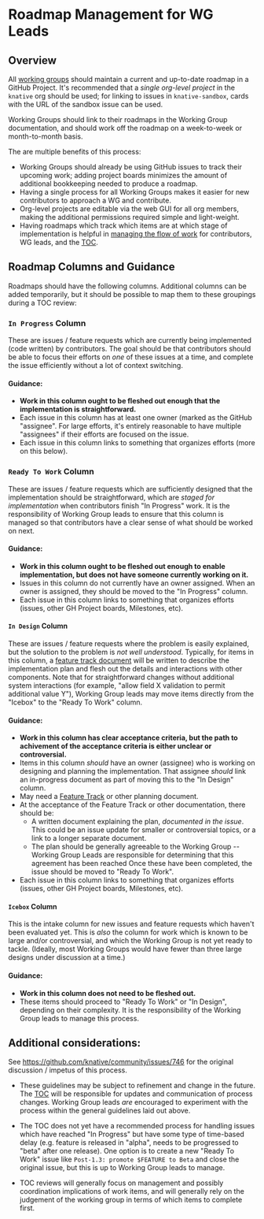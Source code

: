 # Roadmap Management for WG Leads

## Overview

All [working groups](../working-groups/WORKING-GROUPS.md) should maintain a current and up-to-date roadmap in a GitHub Project. It's recommended that a _single org-level project_ in the `knative` org should be used; for linking to issues in `knative-sandbox`, cards with the URL of the sandbox issue can be used.

Working Groups should link to their roadmaps in the Working Group documentation, and should work off the roadmap on a week-to-week or month-to-month basis.

The are multiple benefits of this process:

* Working Groups should already be using GitHub issues to track their upcoming work; adding project boards minimizes the amount of additional bookkeeping needed to produce a roadmap.
* Having a single process for all Working Groups makes it easier for new contributors to approach a WG and contribute.
* Org-level projects are editable via the web GUI for all org members, making the additional permissions required simple and light-weight.
* Having roadmaps which track which items are at which stage of implementation is helpful in [managing the flow of work](https://en.wikipedia.org/wiki/Kanban) for contributors, WG leads, and the [TOC](../TECHNICAL-OVERSIGHT-COMMITTE.md).

## Roadmap Columns and Guidance

Roadmaps should have the following columns. Additional columns can be added temporarily, but it should be possible to map them to these groupings during a TOC review:

### `In Progress` Column
These are issues / feature requests which are currently being implemented (code written) by contributors. The goal should be that contributors should be able to focus their efforts on _one_ of these issues at a time, and complete the issue efficiently without a lot of context switching.

#### Guidance:
- **Work in this column ought to be fleshed out enough that the implementation is straightforward.**
- Each issue in this column has at least one owner (marked as the GitHub "assignee". For large efforts, it's entirely reasonable to have multiple "assignees" if their efforts are focused on the issue.
- Each issue in this column links to something that organizes efforts (more on this below).

### `Ready To Work` Column
These are issues / feature requests which are sufficiently designed that the implementation should be straightforward, which are _staged for implementation_ when contributors finish "In Progress" work. It is the responsibility of Working Group leads to ensure that this column is managed so that contributors have a clear sense of what should be worked on next.

#### Guidance:
- **Work in this column ought to be fleshed out enough to enable implementation, but does not have someone currently working on it.**
- Issues in this column do not currently have an owner assigned. When an owner is assigned, they should be moved to the "In Progress" column.
- Each issue in this column links to something that organizes efforts (issues, other GH Project boards, Milestones, etc).


#### `In Design` Column
These are issues / feature requests where the problem is easily explained, but the solution to the problem is *not well understood*. Typically, for items in this column, a [feature track document](FEATURE-TRACKS.md) will be written to describe the implementation plan and flesh out the details and interactions with other components. Note that for straightforward changes without additional system interactions (for example, "allow field X validation to permit additional value Y"), Working Group leads may move items directly from the "Icebox" to the "Ready To Work" column.

#### Guidance:
- **Work in this column has clear acceptance criteria, but the path to achivement of the acceptance criteria is either unclear or controversial.**
- Items in this column _should_ have an owner (assignee) who is working on designing and planning the implementation. That assignee _should_ link an in-progress document as part of moving this to the "In Design" column.
- May need a [Feature Track](FEATURE-TRACKS.md) or other planning document.
- At the acceptance of the Feature Track or other documentation, there should be:
  * A written document explaining the plan, _documented in the issue_. This could be an issue update for smaller or controversial topics, or a link to a longer separate document.
  * The plan should be generally agreeable to the Working Group -- Working Group Leads are responsible for determining that this agreement has been reached
  Once these have been completed, the issue should be moved to "Ready To Work".
- Each issue in this column links to something that organizes efforts (issues, other GH Project boards, Milestones, etc).

#### `Icebox` Column
This is the intake column for new issues and feature requests which haven't been evaluated yet. This is _also_ the column for work which is known to be large and/or controversial, and which the Working Group is not yet ready to tackle. (Ideally, most Working Groups would have fewer than three large designs under discussion at a time.)

#### Guidance:
- **Work in this column does not need to be fleshed out.**
- These items should proceed to "Ready To Work" or "In Design", depending on their complexity. It is the responsibility of the Working Group leads to manage this process.

## Additional considerations:

See https://github.com/knative/community/issues/746 for the original discussion / impetus of this process.

* These guidelines may be subject to refinement and change in the future. The [TOC](../TECH-OVERSIGHT-COMMITTEE.md) will be responsible for updates and communication of process changes. Working Group leads _are_ encouraged to experiment with the process within the general guidelines laid out above.

* The TOC does not yet have a recommended process for handling issues which have reached "In Progress" but have some type of time-based delay (e.g. feature is released in "alpha", needs to be progressed to "beta" after one release). One option is to create a new "Ready To Work" issue like `Post-1.3: promote $FEATURE to Beta` and close the original issue, but this is up to Working Group leads to manage.

* TOC reviews will generally focus on management and possibly coordination implications of work items, and will generally rely on the judgement of the working group in terms of which items to complete first.